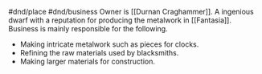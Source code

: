 #dnd/place #dnd/business
Owner is [[Durnan Craghammer]]. A ingenious dwarf with a reputation for producing the metalwork in [[Fantasia]]. Business is mainly responsible for the following.
- Making intricate metalwork such as pieces for clocks.
- Refining the raw materials used by blacksmiths.
- Making larger materials for construction.